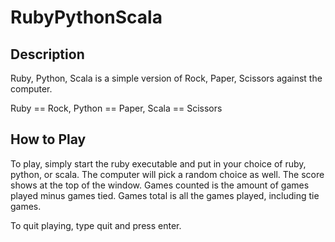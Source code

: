 # RubyPythonScala

## Description
Ruby, Python, Scala is a simple version of Rock, Paper, Scissors against the computer. 

Ruby == Rock, Python == Paper, Scala == Scissors

## How to Play
To play, simply start the ruby executable and put in your choice of ruby, python, or scala. The computer will pick a random choice as well. The score shows at the top of the window. Games counted is the amount of games played minus games tied. Games total is all the games played, including tie games.

To quit playing, type quit and press enter.